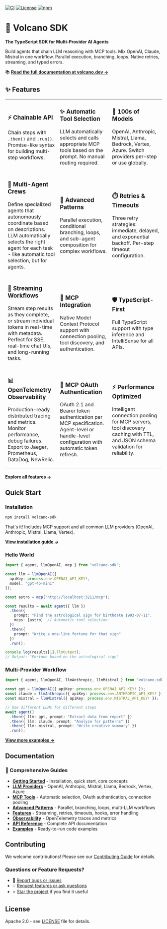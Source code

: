 [![CI](https://github.com/Kong/volcano-sdk/actions/workflows/ci.yml/badge.svg)](https://github.com/Kong/volcano-sdk/actions/workflows/ci.yml)
[![License](https://img.shields.io/badge/License-Apache_2.0-blue.svg)](LICENSE)
[![npm](https://img.shields.io/npm/v/volcano-sdk.svg)](https://www.npmjs.com/package/volcano-sdk)

# 🌋 Volcano SDK

**The TypeScript SDK for Multi-Provider AI Agents**

Build agents that chain LLM reasoning with MCP tools. Mix OpenAI, Claude, Mistral in one workflow. Parallel execution, branching, loops. Native retries, streaming, and typed errors.

📚 **[Read the full documentation at volcano.dev →](https://volcano.dev/)**

## ✨ Features

<table>
<tr>
<td width="33%">

### ⚡️ Chainable API
Chain steps with `.then()` and `.run()`. Promise-like syntax for building multi-step workflows.

</td>
<td width="33%">

### ✨ Automatic Tool Selection
LLM automatically selects and calls appropriate MCP tools based on the prompt. No manual routing required.

</td>
<td width="33%">

### 🔧 100s of Models
OpenAI, Anthropic, Mistral, Llama, Bedrock, Vertex, Azure. Switch providers per-step or use globally.

</td>
</tr>

<tr>
<td width="33%">

### 🧩 Multi-Agent Crews
Define specialized agents that autonomously coordinate based on descriptions. LLM automatically selects the right agent for each task - like automatic tool selection, but for agents.

</td>
<td width="33%">

### 🔄 Advanced Patterns
Parallel execution, conditional branching, loops, and sub-agent composition for complex workflows.

</td>
<td width="33%">

### ⏱️ Retries & Timeouts
Three retry strategies: immediate, delayed, and exponential backoff. Per-step timeout configuration.

</td>
</tr>

<tr>
<td width="33%">

### 📡 Streaming Workflows
Stream step results as they complete, or stream individual tokens in real-time with metadata. Perfect for SSE, real-time chat UIs, and long-running tasks.

</td>
<td width="33%">

### 🎯 MCP Integration
Native Model Context Protocol support with connection pooling, tool discovery, and authentication.

</td>
<td width="33%">

### 🛡️ TypeScript-First
Full TypeScript support with type inference and IntelliSense for all APIs.

</td>
</tr>

<tr>
<td width="33%">

### 📊 OpenTelemetry Observability
Production-ready distributed tracing and metrics. Monitor performance, debug failures. Export to Jaeger, Prometheus, DataDog, NewRelic.

</td>
<td width="33%">

### 🔐 MCP OAuth Authentication
OAuth 2.1 and Bearer token authentication per MCP specification. Agent-level or handle-level configuration with automatic token refresh.

</td>
<td width="33%">

### ⚡ Performance Optimized
Intelligent connection pooling for MCP servers, tool discovery caching with TTL, and JSON schema validation for reliability.

</td>
</tr>
</table>

**[Explore all features →](https://volcano.dev/docs#key-features)**

## Quick Start

### Installation

```bash
npm install volcano-sdk
```

That's it! Includes MCP support and all common LLM providers (OpenAI, Anthropic, Mistral, Llama, Vertex).

**[View installation guide →](https://volcano.dev/docs#installation)**

### Hello World

```ts
import { agent, llmOpenAI, mcp } from "volcano-sdk";

const llm = llmOpenAI({ 
  apiKey: process.env.OPENAI_API_KEY!, 
  model: "gpt-4o-mini" 
});

const astro = mcp("http://localhost:3211/mcp");

const results = await agent({ llm })
  .then({ 
    prompt: "Find the astrological sign for birthdate 1993-07-11",
    mcps: [astro]  // Automatic tool selection
  })
  .then({ 
    prompt: "Write a one-line fortune for that sign" 
  })
  .run();

console.log(results[1].llmOutput);
// Output: "Fortune based on the astrological sign"
```

### Multi-Provider Workflow

```ts
import { agent, llmOpenAI, llmAnthropic, llmMistral } from "volcano-sdk";

const gpt = llmOpenAI({ apiKey: process.env.OPENAI_API_KEY! });
const claude = llmAnthropic({ apiKey: process.env.ANTHROPIC_API_KEY! });
const mistral = llmMistral({ apiKey: process.env.MISTRAL_API_KEY! });

// Use different LLMs for different steps
await agent()
  .then({ llm: gpt, prompt: "Extract data from report" })
  .then({ llm: claude, prompt: "Analyze for patterns" })
  .then({ llm: mistral, prompt: "Write creative summary" })
  .run();
```

**[View more examples →](https://volcano.dev/docs/examples)**

## Documentation

### 📖 Comprehensive Guides
- **[Getting Started](https://volcano.dev/docs)** - Installation, quick start, core concepts
- **[LLM Providers](https://volcano.dev/docs/providers)** - OpenAI, Anthropic, Mistral, Llama, Bedrock, Vertex, Azure
- **[MCP Tools](https://volcano.dev/docs/mcp-tools)** - Automatic selection, OAuth authentication, connection pooling
- **[Advanced Patterns](https://volcano.dev/docs/patterns)** - Parallel, branching, loops, multi-LLM workflows
- **[Features](https://volcano.dev/docs/features)** - Streaming, retries, timeouts, hooks, error handling
- **[Observability](https://volcano.dev/docs/observability)** - OpenTelemetry traces and metrics
- **[API Reference](https://volcano.dev/docs/api)** - Complete API documentation
- **[Examples](https://volcano.dev/docs/examples)** - Ready-to-run code examples

## Contributing

We welcome contributions! Please see our [Contributing Guide](CONTRIBUTING.md) for details.

### Questions or Feature Requests?

- 📝 [Report bugs or issues](https://github.com/Kong/volcano-sdk/issues)
- 💡 [Request features or ask questions](https://github.com/Kong/volcano-sdk/discussions)
- ⭐ [Star the project](https://github.com/Kong/volcano-sdk) if you find it useful

## License

Apache 2.0 - see [LICENSE](LICENSE) file for details.
